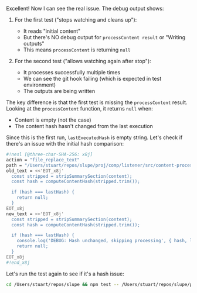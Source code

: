 Excellent! Now I can see the real issue. The debug output shows:

1. For the first test ("stops watching and cleans up"):
   - It reads "initial content"
   - But there's NO debug output for `processContent result` or "Writing outputs"
   - This means `processContent` is returning `null`

2. For the second test ("allows watching again after stop"):
   - It processes successfully multiple times
   - We can see the git hook failing (which is expected in test environment)
   - The outputs are being written

The key difference is that the first test is missing the `processContent` result. Looking at the `processContent` function, it returns `null` when:
- Content is empty (not the case)
- The content hash hasn't changed from the last execution

Since this is the first run, `lastExecutedHash` is empty string. Let's check if there's an issue with the initial hash comparison:

```sh nesl
#!nesl [@three-char-SHA-256: x8j]
action = "file_replace_text"
path = "/Users/stuart/repos/slupe/proj/comp/listener/src/content-processor.ts"
old_text = <<'EOT_x8j'
  const stripped = stripSummarySection(content);
  const hash = computeContentHash(stripped.trim());

  if (hash === lastHash) {
    return null;
  }
EOT_x8j
new_text = <<'EOT_x8j'
  const stripped = stripSummarySection(content);
  const hash = computeContentHash(stripped.trim());

  if (hash === lastHash) {
    console.log('DEBUG: Hash unchanged, skipping processing', { hash, lastHash });
    return null;
  }
EOT_x8j
#!end_x8j
```

Let's run the test again to see if it's a hash issue:

```bash
cd /Users/stuart/repos/slupe && npm test -- /Users/stuart/repos/slupe/proj/comp/listener/test/unit/stopListener.test.ts
```